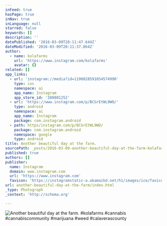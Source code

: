 ```yaml
---
inFeed: true
hasPage: true
inNav: true
inLanguage: null
starred: false
keywords: []
description: ''
datePublished: '2016-03-09T20:11:47.644Z'
dateModified: '2016-03-09T20:11:37.864Z'
author:
  - name: kolafarms
    url: 'https://www.instagram.com/kolafarms'
    avatar: {}
related: []
app_links:
  - url: 'instagram://media?id=1190828591054574990'
    type: ios
    namespace: ai
    app_name: Instagram
    app_store_id: '389801252'
  - url: 'https://www.instagram.com/p/BCGrEtWL9WO/'
    type: android
    namespace: ai
    app_name: Instagram
    package: com.instagram.android
  - path: https/instagram.com/p/BCGrEtWL9WO/
    package: com.instagram.android
    namespace: google
    type: android
title: Another beautiful day at the farm.
sourcePath: _posts/2016-03-09-another-beautiful-day-at-the-farm-kolafarms-cannabis-can.md
published: true
authors: []
publisher:
  name: Instagram
  domain: www.instagram.com
  url: 'https://www.instagram.com'
  favicon: 'https://instagramstatic-a.akamaihd.net/h1/images/ico/favicon.ico/7cdab0872b15.ico'
url: another-beautiful-day-at-the-farm/index.html
_type: Photograph
_context: 'http://schema.org'

---
```

![Another beautiful day at the farm&period; &num;kolafarms &num;cannabis &num;cannabiscommunity &num;marijuana &num;weed &num;calaverascounty](https://scontent.cdninstagram.com/t51.2885-15/s640x640/sh0.08/e35/12716964_1557981521195727_426536512_n.jpg?ig_cache_key=MTE5MDgyODU5MTA1NDU3NDk5MA%3D%3D.2)
